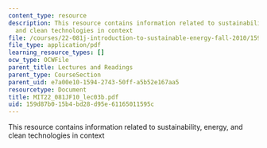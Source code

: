 ```yaml
---
content_type: resource
description: This resource contains information related to sustainability, energy,
  and clean technologies in context
file: /courses/22-081j-introduction-to-sustainable-energy-fall-2010/159d87b015b4bd28d95e61165011595c_MIT22_081JF10_lec03b.pdf
file_type: application/pdf
learning_resource_types: []
ocw_type: OCWFile
parent_title: Lectures and Readings
parent_type: CourseSection
parent_uid: e7a00e10-1594-2743-50ff-a5b52e167aa5
resourcetype: Document
title: MIT22_081JF10_lec03b.pdf
uid: 159d87b0-15b4-bd28-d95e-61165011595c
---
```

This resource contains information related to sustainability, energy, and clean technologies in context